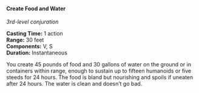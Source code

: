 #### Create Food and Water
<!-- TODO Check and tag this spell -->
<!-- markdownlint-disable-next-line no-emphasis-as-heading -->
_3rd-level conjuration_

**Casting Time:** 1 action \
**Range:** 30 feet \
**Components:** V, S \
**Duration:** Instantaneous

You create 45 pounds of food and 30 gallons of water on the ground or in containers within range, enough to sustain up to fifteen humanoids or five steeds for 24 hours.
The food is bland but nourishing and spoils if uneaten after 24 hours.
The water is clean and doesn’t go bad.
